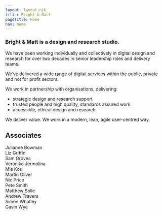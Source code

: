 ```yaml
---
layout: layout.njk
title: Bright & Matt
pageTitle: Home
nav: home
---
```



### Bright & Matt is a design and research studio.

We have been working individually and collectively in digital design and research for over two decades in senior leadership roles and delivery teams.

We’ve delivered a wide range of digital services within the public, private and not for profit sectors.

We work in partnership with organisations, delivering:

- strategic design and research support
- trusted people and high quality, standards assured work
- accessible, ethical design and research

We deliver value. We work in a modern, lean, agile user-centred way.

## Associates

Julianne Bowman<br>
Liz Griffin<br>
Sam Groves<br>
Veronika Jermolina<br>
Mia Kos<br>
Martin Oliver<br>
Nic Price<br>
Pete Smith<br>
Matthew Solle<br>
Andrew Travers<br>
Simon Whatley<br>
Gavin Wye
